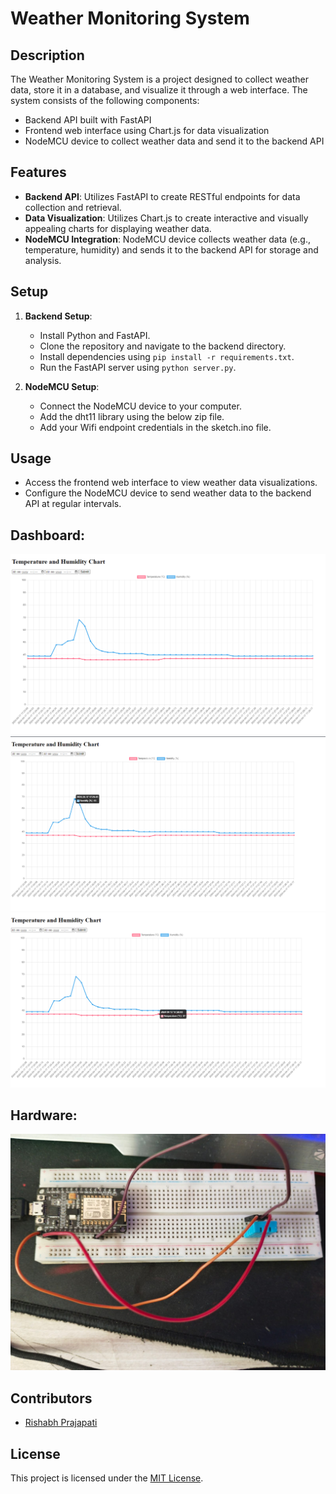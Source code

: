 # Weather Monitoring System

## Description
The Weather Monitoring System is a project designed to collect weather data, store it in a database, and visualize it through a web interface. The system consists of the following components:
- Backend API built with FastAPI
- Frontend web interface using Chart.js for data visualization
- NodeMCU device to collect weather data and send it to the backend API

## Features
- **Backend API**: Utilizes FastAPI to create RESTful endpoints for data collection and retrieval.
- **Data Visualization**: Utilizes Chart.js to create interactive and visually appealing charts for displaying weather data.
- **NodeMCU Integration**: NodeMCU device collects weather data (e.g., temperature, humidity) and sends it to the backend API for storage and analysis.

## Setup
1. **Backend Setup**:
    - Install Python and FastAPI.
    - Clone the repository and navigate to the backend directory.
    - Install dependencies using `pip install -r requirements.txt`.
    - Run the FastAPI server using `python server.py`.
      
2. **NodeMCU Setup**:
    - Connect the NodeMCU device to your computer.
    - Add the dht11 library using the below zip file.
    - Add your Wifi endpoint credentials in the sketch.ino file.

## Usage
- Access the frontend web interface to view weather data visualizations.
- Configure the NodeMCU device to send weather data to the backend API at regular intervals.

## Dashboard:
![alt text](image.png)
![alt text](image-1.png)
![alt text](image-2.png)

## Hardware:
![alt text](<WhatsApp Image 2024-05-18 at 12.08.56 AM.jpeg>)
## Contributors
- [Rishabh Prajapati](https://github.com/MercyShark)

## License
This project is licensed under the [MIT License](LICENSE).
